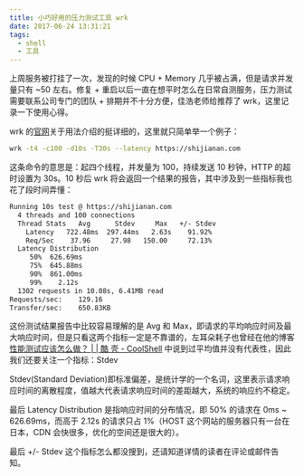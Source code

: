 ```yaml
---
title: 小巧好用的压力测试工具 wrk
date: 2017-06-24 13:31:21
tags:
  - shell
  - 工具
---
```


上周服务被打挂了一次，发现的时候 CPU + Memory 几乎被占满，但是请求并发量只有 ~50 左右。修复 + 重启以后一直在想平时怎么在日常自测服务，压力测试需要联系公司专门的团队 + 排期并不十分方便，佳浩老师给推荐了 wrk，这里记录一下使用心得。

wrk 的[官网](https://github.com/wg/wrk)关于用法介绍的挺详细的，这里就只简单举一个例子：

```bash
wrk -t4 -c100 -d10s -T30s --latency https://shijianan.com
```

这条命令的意思是：起四个线程，并发量为 100，持续发送 10 秒钟，HTTP 的超时设置为 30s。10 秒后 wrk 将会返回一个结果的报告，其中涉及到一些指标我也花了段时间弄懂：

```bash
Running 10s test @ https://shijianan.com
  4 threads and 100 connections
  Thread Stats   Avg      Stdev     Max   +/- Stdev
    Latency   722.48ms  297.44ms   2.63s    91.92%
    Req/Sec    37.96     27.98   150.00     72.13%
  Latency Distribution
     50%  626.69ms
     75%  645.88ms
     90%  861.00ms
     99%    2.12s
  1302 requests in 10.08s, 6.41MB read
Requests/sec:    129.16
Transfer/sec:    650.83KB
```

这份测试结果报告中比较容易理解的是 Avg 和 Max，即请求的平均响应时间及最大响应时间，但是只看这两个指标一定是不靠谱的，左耳朵耗子也曾经在他的博客 [性能测试应该怎么做？ | | 酷 壳 - CoolShell](http://coolshell.cn/articles/17381.html) 中说到过平均值并没有代表性，因此我们还要关注一个指标：Stdev

Stdev(Standard Deviation)即标准偏差，是统计学的一个名词，这里表示请求响应时间的离散程度，值越大代表请求响应时间的差距越大，系统的响应约不稳定。

最后 Latency Distribution 是指响应时间的分布情况，即 50% 的请求在 0ms ~ 626.69ms，而高于 2.12s 的请求只占 1%（HOST 这个网站的服务器只有一台在日本，CDN 会快很多，优化的空间还是很大的）。

最后 +/- Stdev 这个指标怎么都没搜到，还请知道详情的读者在评论或邮件告知。